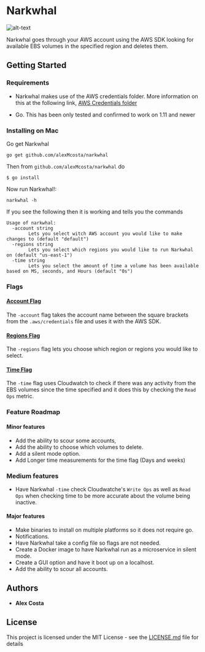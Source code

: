 # Narkwhal

![alt-text](https://i.pinimg.com/originals/74/68/f1/7468f1d665e551fad8eac0c9f97977e3.jpg)

Narkwhal goes through your AWS account using the AWS SDK looking for available EBS volumes in the specified region and deletes them.

## Getting Started

### Requirements
- Narkwhal makes use of the AWS credentials folder. More information on this at the following link, [AWS Credentials folder](https://docs.aws.amazon.com/sdk-for-go/v1/developer-guide/configuring-sdk.html#creating-the-credentials-file)

- Go. This has been only tested and confirmed to work on 1.11 and newer

### Installing on Mac

Go get Narkwhal
```
go get github.com/alexMcosta/narkwhal
```

Then from `github.com/alexMcosta/narkwhal` do
```
$ go install
```

Now run Narkwhal!:
```
narkwhal -h
```

If you see the following then it is working and tells you the commands
```         
Usage of narkwhal:
  -account string
        Lets you select witch AWS account you would like to make changes to (default "default")
  -regions string
        Lets you select which regions you would like to run Narkwhal on (default "us-east-1")
  -time string
        Lets you select the amount of time a volume has been available based on MS, seconds, and Hours (default "0s")
```

### Flags

#### [Account Flag](https://github.com/alexMcosta/narkwhal/blob/master/documentation/account.md)
The `-account` flag takes the account name between the square brackets from the `.aws/credentials` file and uses it with the AWS SDK.

#### [Regions Flag](https://github.com/alexMcosta/narkwhal/blob/master/documentation/regions.md)
The `-regions` flag lets you choose which region or regions you would like to select.

#### [Time Flag](https://github.com/alexMcosta/narkwhal/blob/master/documentation/time.md)
The `-time` flag uses Cloudwatch to check if there was any activity from the EBS volumes since the time specified and it does this by checking the `Read Ops` metric.

### Feature Roadmap

#### Minor features
- Add the ability to scour some accounts,
- Add the ability to choose which volumes to delete.
- Add a silent mode option.
- Add Longer time measurements for the time flag (Days and weeks)

### Medium features
- Have Narkwhal `-time` check Cloudwatche's `Write Ops` as well as `Read Ops` when checking time to be more accurate about the volume being inactive.

#### Major features
- Make binaries to install on multiple platforms so it does not require go.
- Notifications.
- Have Narkwhal take a config file so flags are not needed.
- Create a Docker image to have Narkwhal run as a microservice in silent mode.
- Create a GUI option and have it boot up on a localhost.
- Add the ability to scour all accounts.

## Authors

* **Alex Costa** 

## License

This project is licensed under the MIT License - see the [LICENSE.md](LICENSE.md) file for details